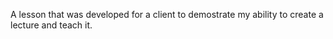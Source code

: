 A lesson that was developed for a client to demostrate my ability to create a lecture and teach it.

